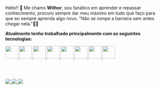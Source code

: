 Hello!! :wave:
Me chamo <b>Withor</b>, sou fanático em aprender e repassar conhecimento, procuro sempre dar meu máximo em tudo que faço para que eu sempre aprenda algo novo. "Não se rompe a barreira sem antes chegar nela."👨‍💻
</br>

<b>Atualmente tenho trabalhado principalmente com as seguintes tecnologias:</b>
<div>
  <a href="https://github.com/withorcello?tab=repositories&q=&type=&language=vue&sort=">
    <img height="40" src="https://cdn.jsdelivr.net/gh/devicons/devicon/icons/vuejs/vuejs-original-wordmark.svg" />
  </a>
  <a href="https://github.com/withorcello?tab=repositories&q=&type=&language=vue&sort=">
    <img height="40" src="https://cdn.jsdelivr.net/gh/devicons/devicon/icons/vuetify/vuetify-original.svg" />
  </a>
  <a href="https://github.com/withorcello?tab=repositories&q=&type=&language=javascript&sort=">
    <img height="40" src="https://cdn.jsdelivr.net/gh/devicons/devicon/icons/javascript/javascript-original.svg" href="youtube.com"/>
  </a>
  <a href="https://github.com/withorcello?tab=repositories&q=&type=&language=typescript&sort=">
    <img height="40" src="https://cdn.jsdelivr.net/gh/devicons/devicon/icons/nodejs/nodejs-original.svg" />
  </a>
  <a href="https://github.com/withorcello?tab=repositories&q=&type=&language=typescript&sort=">
    <img height="40" src="https://cdn.jsdelivr.net/gh/devicons/devicon/icons/typescript/typescript-original.svg" />
  </a>
  <a href="https://github.com/withorcello?tab=repositories&q=&type=&language=typescript&sort=">
    <img height="40" src="https://cdn.jsdelivr.net/gh/devicons/devicon/icons/sequelize/sequelize-original.svg" />
  </a>
  <a href="https://github.com/withorcello?tab=repositories&q=&type=&language=typescript&sort=">
    <img height="40" src="https://cdn.jsdelivr.net/gh/devicons/devicon/icons/express/express-original.svg" />
  </a>
  <img height="40" src="https://cdn.jsdelivr.net/gh/devicons/devicon/icons/storybook/storybook-original.svg" />
</div>
          
          


</br></br>
<div>
<a href="https://www.linkedin.com/in/withor-lucas-barbosa-de-lima-4ba096195/" target="_blank">
  <img src="https://img.shields.io/badge/-LinkedIn-%230077B5?style=for-the-badge&logo=linkedin&logoColor=white" target="_blank">
</a>
<a href = "mailto:withorcello@gmail.com">
  <img src="https://img.shields.io/badge/Gmail-D14836?style=for-the-badge&logo=gmail&logoColor=white" target="_blank">
 </a>
<a href="https://www.youtube.com/channel/UCxjt6-2RyABcmVRSdkV7q1A" target="_blank">
  <img src="https://img.shields.io/badge/YouTube-FF0000?style=for-the-badge&logo=youtube&logoColor=white" target="_blank">
</a>
</div>
